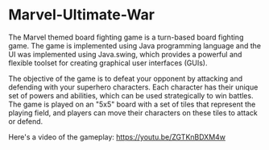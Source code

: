 # Marvel-Ultimate-War
The Marvel themed board fighting game is a turn-based board fighting game. The game is implemented using Java programming language and the UI was implemented using Java.swing, which provides a powerful and flexible toolset for creating graphical user interfaces (GUIs).

The objective of the game is to defeat your opponent by attacking and defending with your superhero characters. Each character has their unique set of powers and abilities, which can be used strategically to win battles. The game is played on an "5x5" board with a set of tiles that represent the playing field, and players can move their characters on these tiles to attack or defend.

Here's a video of the gameplay: https://youtu.be/ZGTKnBDXM4w
